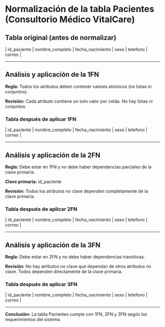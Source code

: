 # Normalización de la tabla Pacientes (Consultorio Médico VitalCare)

## Tabla original (antes de normalizar)

| id_paciente | nombre_completo | fecha_nacimiento | sexo | telefono | correo |

---

## Análisis y aplicación de la 1FN

**Regla:** Todos los atributos deben contener valores atómicos (no listas ni conjuntos).

**Revisión:** Cada atributo contiene un solo valor por celda. No hay listas ni conjuntos.

### Tabla después de aplicar 1FN

| id_paciente | nombre_completo | fecha_nacimiento | sexo | telefono | correo |

---

## Análisis y aplicación de la 2FN

**Regla:** Debe estar en 1FN y no debe haber dependencias parciales de la clave primaria.

**Clave primaria:** id_paciente

**Revisión:** Todos los atributos no clave dependen completamente de la clave primaria.

### Tabla después de aplicar 2FN

| id_paciente | nombre_completo | fecha_nacimiento | sexo | telefono | correo |

---

## Análisis y aplicación de la 3FN

**Regla:** Debe estar en 2FN y no debe haber dependencias transitivas.

**Revisión:** No hay atributos no clave que dependan de otros atributos no clave. Todos dependen directamente de la clave primaria.

### Tabla después de aplicar 3FN

| id_paciente | nombre_completo | fecha_nacimiento | sexo | telefono | correo |

---

**Conclusión:**
La tabla Pacientes cumple con 1FN, 2FN y 3FN según los requerimientos del sistema.
